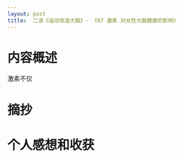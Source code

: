 ```yaml
---
layout: post
title:  二读《运动改造大脑》- 《07 激素 对女性大脑健康的影响》
---
```

# 内容概述

激素不仅

# 摘抄


# 个人感想和收获

<!--stackedit_data:
eyJoaXN0b3J5IjpbMTcyNTEwNzc5N119
-->